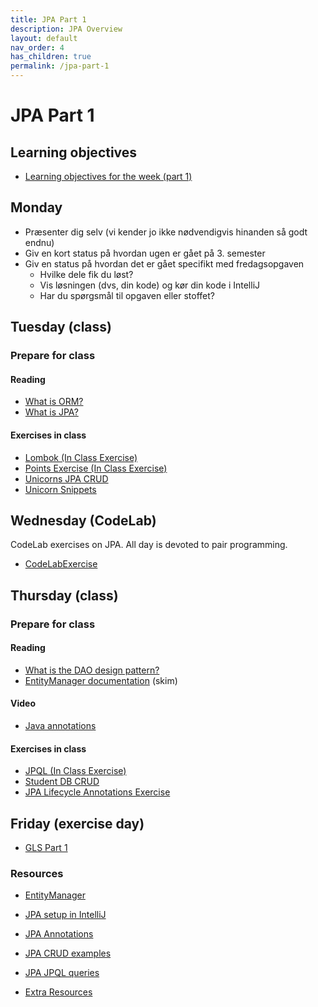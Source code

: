 ```yaml
---
title: JPA Part 1
description: JPA Overview
layout: default
nav_order: 4   
has_children: true
permalink: /jpa-part-1
---
```



# JPA Part 1

## Learning objectives

- [Learning objectives for the week (part 1)](./learning_objectives.md)

## Monday

- Præsenter dig selv (vi kender jo ikke nødvendigvis hinanden så godt endnu)
- Giv en kort status på hvordan ugen er gået på 3. semester
- Giv en status på hvordan det er gået specifikt med fredagsopgaven
  - Hvilke dele fik du løst?
  - Vis løsningen (dvs, din kode) og kør din kode i IntelliJ
  - Har du spørgsmål til opgaven eller stoffet?

## Tuesday (class)

### Prepare for class

#### Reading

- [What is ORM?](https://www.freecodecamp.org/news/what-is-an-orm-the-meaning-of-object-relational-mapping-database-tools/)
- [What is JPA?](https://www.infoworld.com/article/2259807/what-is-jpa-introduction-to-the-java-persistence-api.html)

#### Exercises in class

- [Lombok (In Class Exercise)](./exercises/LombokExercise.md)
- [Points Exercise (In Class Exercise)](./exercises/PointsExercise.md)
- [Unicorns JPA CRUD](./exercises/UnicornExercise.md)
- [Unicorn Snippets](./exercises/UnicornSnippets.md)

## Wednesday (CodeLab)

CodeLab exercises on JPA. All day is devoted to pair programming.

- [CodeLabExercise](./exercises/codelab.md)

## Thursday (class)

### Prepare for class

#### Reading

- [What is the DAO design pattern?](https://www.digitalocean.com/community/tutorials/dao-design-pattern)
- [EntityManager documentation](https://docs.oracle.com/javaee/5/api/javax/persistence/EntityManager.html) (skim)

#### Video

- [Java annotations](https://www.youtube.com/watch?v=DkZr7_c9ry8&t=1s)

#### Exercises in class

- [JPQL (In Class Exercise)](./exercises/JpqlExercise.md)
- [Student DB CRUD](./exercises/StudentExercise.md)
- [JPA Lifecycle Annotations Exercise](./exercises/JpaLifecycleAndAnnotationExercise.md)

## Friday (exercise day)

- [GLS Part 1](./exercises/gls_part1.md)

### Resources

- [EntityManager](../toolbox/java/orm/jpa_entity_manager.md)
- [JPA setup in IntelliJ](../toolbox/java/orm/jpa_setup.md)
- [JPA Annotations](../toolbox/java/orm/jpa_annotations.md)
- [JPA CRUD examples](../toolbox/java/orm/jpa_crud_example.md)
- [JPA JPQL queries](../toolbox/java/orm/jpa_jpql.md)

- [Extra Resources](./Resources.md)
